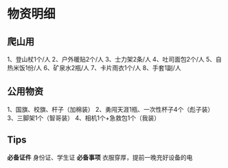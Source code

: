# 物资明细

## 爬山用

1、登山杖1个/人
2、户外暖贴2个/人
3、士力架2条/人
4、吐司面包2个/人
5、自热米饭1份/人
6、矿泉水2瓶/人
7、卡片雨衣1个/人
8、手套1副/人

## 公用物资

1、国旗、校旗、杆子（加棉装）
2、勇闯天涯1瓶、一次性杯子4个（彪子装）
3、三脚架1个（智哥装）
4、相机1个+急救包1个（我装）

## Tips

**必备证件**
身份证、学生证
**必备事项**
衣服穿厚，提前一晚充好设备的电
